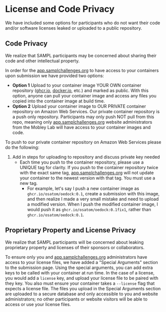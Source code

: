 # License and Code Privacy

We have included some options for participants who do not want their code and/or software licenses leaked or uploaded to a public repository. 

## Code Privacy
We realize that SAMPL participants may be concerned about sharing their code and other intellectual property. 

In order for the [app.samplchallenges.org](https://app.samplchallenges.org/) to have access to your containers upon submission we have provided two options:
* **Option 1** Upload to your container image YOUR OWN container repository ([ghcr.io](https://github.com/features/packages), [docker.io](https://www.docker.com/), etc.) and marked as public. With this option, anyone can pull your container image and access any files you copied into the container image at build time.
* **Option 2** Upload your container image to OUR PRIVATE container repository on Amazon Web Services. Our private container repository is a push only repository. Participants may only push NOT pull from this repo, meaning only [app.samplchallenges.org](https://app.samplchallenges.org/) website administrators from the Mobley Lab will have access to your container images and code.  

To push to our private container repository on Amazon Web Services please do the following:
1. Add in steps for uploading to repository and discuss private key needed
   * Each time you push to the container repository, please use a UNIQUE tag for clarity. If you push to the container repository twice with the exact same tag, [app.samplchallenges.org](https://app.samplchallenges.org/) will not update your container to the newest version with that tag. You must use a new tag. 
      * For example, let's say I push a new container image as `ghcr.io/osatom/oedock:0.1`, create a submission with this image, and then realize I made a very small mistake and need to upload a modified version. When I push the modified container image, I would push it as `ghcr.io/osatom/oedock:0.1fix1`, rather than `ghcr.io/osatom/oedock:0.1`. 

## Proprietary Property and License Privacy
We realize that SAMPL participants will be concerned about leaking proprietary property and licenses of their sponsors or collaborators. 

To ensure only you and [app.samplchallenges.org](https://app.samplchallenges.org/) administrators have access to your license files, we have added a "Special Arguments" section to the submission page. Using the special arguments, you can add extra keys to be called with your container at run time. In the case of a license, you would add a `license` key, and upload your license file to be paired with they key. You also must ensure your container takes a `--license` flag that expects a license file. The files you upload in the Special Arguments section are uploaded to a secure database and only accessible to you and website administrators; no other participants or website visitors will be able to access or use your license files. 
